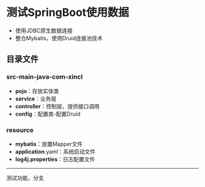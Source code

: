 # 测试SpringBoot使用数据
* 使用JDBC原生数据连接
* 整合Mybatis，使用Druid连接池技术

## 目录文件
### src-main-java-com-xincl
* **pojo**：存放实体类
* **service**：业务层
* **controller**：控制层，提供接口调用
* **config**：配置类-配置Druid

### resource
* **mybatis**：放置Mapper文件
* **application**.yaml：系统启动文件
* **log4j.properties**：日志配置文件

***
测试功能，分支